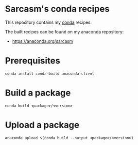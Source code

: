 # Sarcasm's conda recipes

This repository contains my [conda](https://conda.io) recipes.

The built recipes can be found on my anaconda repository:
- https://anaconda.org/sarcasm

# Prerequisites

    conda install conda-build anaconda-client

# Build a package

    conda build <package>/<version>

# Upload a package

    anaconda upload $(conda build --output <package>/<version>)
